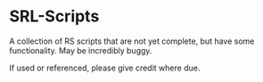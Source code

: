 # SRL-Scripts

A collection of RS scripts that are not yet complete, but have some functionality. May be incredibly buggy.

If used or referenced, please give credit where due.

